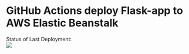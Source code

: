 # GitHub Actions deploy Flask-app to AWS Elastic Beanstalk



Status of Last Deployment:<br>
<img src="https://github.com/PavelBarsov/github-actions-cicd-aws/actions/workflows/main.yml/badge.svg?branch=main"><br>
